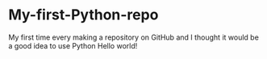 # My-first-Python-repo
My first time every making a repository on GitHub and I thought it would be a good idea to use Python
Hello world!
